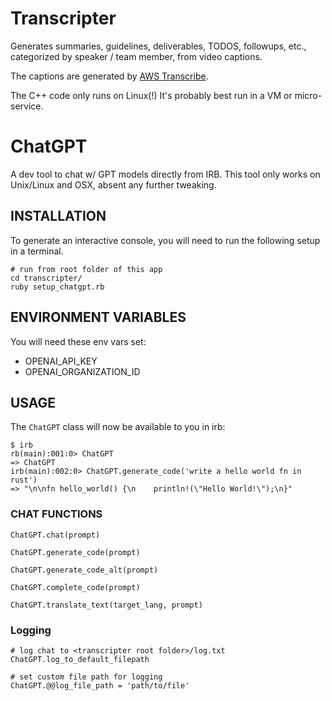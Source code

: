 # Transcripter

Generates summaries, guidelines, deliverables, TODOS, followups, etc., categorized by speaker / team member, from video captions.

The captions are generated by [AWS Transcribe](https://aws.amazon.com/transcribe/).

The C++ code only runs on Linux(!) It's probably best run in a VM or micro-service.

# ChatGPT

A dev tool to chat w/ GPT models directly from IRB. This tool only works on Unix/Linux and OSX, absent any further tweaking.

## INSTALLATION

To generate an interactive console, you will need to run the following setup in a terminal.

```
# run from root folder of this app
cd transcripter/
ruby setup_chatgpt.rb
```

## ENVIRONMENT VARIABLES

You will need these env vars set:

- OPENAI_API_KEY
- OPENAI_ORGANIZATION_ID

## USAGE

The `ChatGPT` class will now be available to you in irb:

```
$ irb
rb(main):001:0> ChatGPT
=> ChatGPT
irb(main):002:0> ChatGPT.generate_code('write a hello world fn in rust')
=> "\n\nfn hello_world() {\n    println!(\"Hello World!\");\n}"

```

### CHAT FUNCTIONS

```
ChatGPT.chat(prompt)

ChatGPT.generate_code(prompt)

ChatGPT.generate_code_alt(prompt)

ChatGPT.complete_code(prompt)

ChatGPT.translate_text(target_lang, prompt)
```

### Logging

```
# log chat to <transcripter root folder>/log.txt
ChatGPT.log_to_default_filepath

# set custom file path for logging
ChatGPT.@@log_file_path = 'path/to/file'
```
